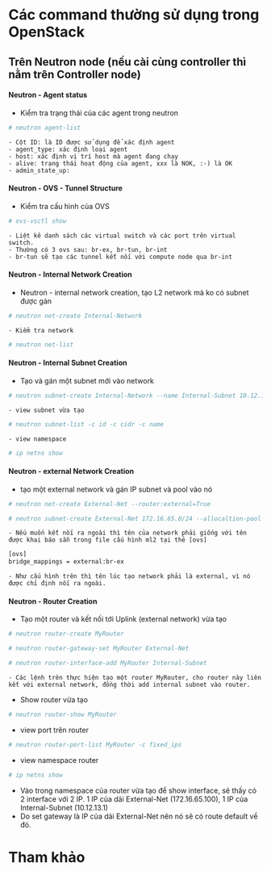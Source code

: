 ﻿# Các command thường sử dụng trong OpenStack

Trên Neutron node (nếu cài cùng controller thì nằm trên Controller node)
----

#### Neutron - Agent status

- Kiểm tra trạng thái của các agent trong neutron
```sh
# neutron agent-list
```

	- Cột ID: là ID được sử dụng để xác định agent
	- agent_type: xác định loại agent
	- host: xác định vị trí host mà agent đang chạy
	- alive: trạng thái hoạt động của agent, xxx là NOK, :-) là OK
	- admin_state_up: 

#### Neutron - OVS - Tunnel Structure
	
- Kiểm tra cấu hình của OVS
```sh
# ovs-vsctl show
```

	- Liệt kê danh sách các virtual switch và các port trên virtual switch.
	- Thường có 3 ovs sau: br-ex, br-tun, br-int
	- br-tun sẽ tạo các tunnel kết nối với compute node qua br-int
	
#### Neutron - Internal Network Creation
	
- Neutron - internal network creation, tạo L2 network mà ko có subnet được gán
```sh
# neutron net-create Internal-Network
```
	
	- Kiểm tra network
```sh
# neutron net-list
```

#### Neutron - Internal Subnet Creation

- Tạo và gán một subnet mới vào network
```sh
# neutron subnet-create Internal-Network --name Internal-Subnet 10.12.13.0/24
```

	- view subnet vừa tạo
```sh
# neutron subnet-list -c id -c cidr -c name
```

	- view namespace
```sh
# ip netns show
```

#### Neutron - external Network Creation

- tạo một external network và gán IP subnet và pool vào nó
```sh
# neutron net-create External-Net --router:external=True

# neutron subnet-create External-Net 172.16.65.0/24 --allocaltion-pool start=172.16.65.100,end=172.16.65.150
```
	- Nếu muốn kết nối ra ngoài thì tên của network phải giống với tên được khai báo sẵn trong file cấu hình ml2 tại thẻ [ovs]
```sh
[ovs]
bridge_mappings = external:br-ex
```
	- Như cấu hình trên thì tên lúc tạo network phải là external, vì nó được chỉ định nối ra ngoài.
	
#### Neutron - Router Creation

- Tạo một router và kết nối tới Uplink (external network) vừa tạo
```sh
# neutron router-create MyRouter

# neutron router-gateway-set MyRouter External-Net

# neutron router-interface-add MyRouter Internal-Subnet
```

	- Các lệnh trên thực hiện tạo một router MyRouter, cho router này liên kết với external network, đồng thời add internal subnet vào router.

- Show router vừa tạo
```sh
# neutron router-show MyRouter
```

- view port trên router
```sh
# neutron router-port-list MyRouter -c fixed_ips
```

- view namespace router
```sh
# ip netns show
```

- Vào trong namespace của router vừa tạo để show interface, sẽ thấy có 2 interface với 2 IP. 1 IP của dải External-Net (172.16.65.100), 1 IP của Internal-Subnet (10.12.13.1)
- Do set gateway là IP của dải External-Net nên nó sẽ có route default về đó.

# Tham khảo
